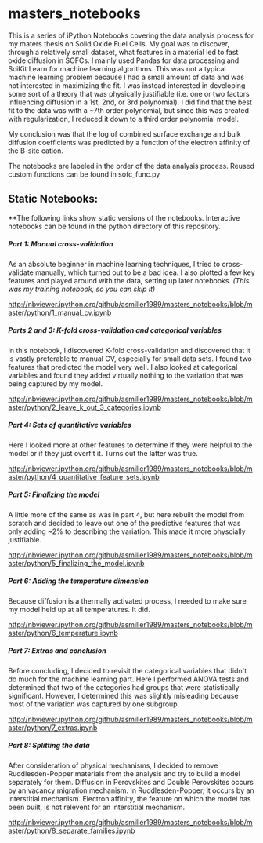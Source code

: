 
# masters_notebooks
This is a series of iPython Notebooks covering the data analysis process for my maters thesis on Solid Oxide Fuel Cells. My goal was to discover, through a relatively small dataset, what features in a material led to fast oxide diffusion in SOFCs. I mainly used Pandas for data processing and SciKit Learn for machine learning algorithms. This was not a typical machine learning problem because I had a small amount of data and was not interested in maximizing the fit. I was instead interested in developing some sort of a theory that was physically justifiable (i.e. one or two factors influencing diffusion in a 1st, 2nd, or 3rd polynomial). I did find that the best fit to the data was with a ~7th order polynomial, but since this was created with regularization, I reduced it down to a third order polynomial model.

My conclusion was that the log of combined surface exchange and bulk diffusion coefficients was predicted by a function of the electron affinity of the B-site cation.

The notebooks are labeled in the order of the data analysis process. Reused custom functions can be found in sofc_func.py

## Static Notebooks:
**The following links show static versions of the notebooks. Interactive notebooks can be found in the python directory of this repository.

##### Part 1: Manual cross-validation
As an absolute beginner in machine learning techniques, I tried to cross-validate manually, which turned out to be a bad idea. I also plotted a few key features and played around with the data, setting up later notebooks. *(This was my training notebook, so you can skip it)*

http://nbviewer.ipython.org/github/asmiller1989/masters_notebooks/blob/master/python/1_manual_cv.ipynb

##### Parts 2 and 3: K-fold cross-validation and categorical variables
In this notebook, I discovered K-fold cross-validation and discovered that it is vastly preferable to manual CV, especially for small data sets. I found two features that predicted the model very well. I also looked at categorical variables and found they added virtually nothing to the variation that was being captured by my model. 

http://nbviewer.ipython.org/github/asmiller1989/masters_notebooks/blob/master/python/2_leave_k_out_3_categories.ipynb

##### Part 4: Sets of quantitative variables
Here I looked more at other features to determine if they were helpful to the model or if they just overfit it. Turns out the latter was true.

http://nbviewer.ipython.org/github/asmiller1989/masters_notebooks/blob/master/python/4_quantitative_feature_sets.ipynb

##### Part 5: Finalizing the model
A little more of the same as was in part 4, but here rebuilt the model from scratch and decided to leave out one of the predictive features that was only adding ~2% to describing the variation. This made it more physcially justifiable.

http://nbviewer.ipython.org/github/asmiller1989/masters_notebooks/blob/master/python/5_finalizing_the_model.ipynb

##### Part 6: Adding the temperature dimension
Because diffusion is a thermally activated process, I needed to make sure my model held up at all temperatures. It did.

http://nbviewer.ipython.org/github/asmiller1989/masters_notebooks/blob/master/python/6_temperature.ipynb

##### Part 7: Extras and conclusion
Before concluding, I decided to revisit the categorical variables that didn't do much for the machine learning part. Here I performed ANOVA tests and determined that two of the categories had groups that were statistically significant. However, I determined this was slightly misleading because most of the variation was captured by one subgroup. 

http://nbviewer.ipython.org/github/asmiller1989/masters_notebooks/blob/master/python/7_extras.ipynb

##### Part 8: Splitting the data
After consideration of physical mechanisms, I decided to remove Ruddlesden-Popper materials from the analysis and try to build a model separately for them. Diffusion in Perovskites and Double Perovskites occurs by an vacancy migration mechanism. In Ruddlesden-Popper, it occurs by an interstitial mechanism. Electron affinity, the feature on which the model has been built, is not relevent for an interstitial mechanism.

http://nbviewer.ipython.org/github/asmiller1989/masters_notebooks/blob/master/python/8_separate_families.ipynb
